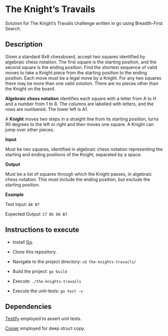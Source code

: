 # The Knight’s Travails

Solution for The Knight’s Travails challenge written in go using Breadth-First Search.

## Description

Given a standard 8x8 chessboard, accept two squares identified by algebraic chess notation. The first square is the starting position, and the second square is the ending position. Find the shortest sequence of valid moves to take a Knight piece from the starting position to the ending position. Each move must be a legal move by a Knight. For any two squares there may be more than one valid solution. There are no pieces other than the Knight on the board.

**Algebraic chess notation** identifies each square with a letter from A to H and a number from 1 to 8. The columns are labelled with letters, and the rows are numbered. The lower left is A1.

A **Knight** moves two steps in a straight line from its starting position, turns 90 degrees to the left or right and then moves one square. A Knight can jump over other pieces.

**Input**

Must be two squares, identified in algebraic chess notation representing the starting and ending positions of the Knight, separated by a space.

**Output**

Must be a list of squares through which the Knight passes, in algebraic chess notation. This must include the ending position, but exclude the starting position.

**Example**

Test Input:
`A8 B7`

Expected Output:
`C7 B5 D6 B7`

## Instructions to execute

* Install [Go](https://golang.org/doc/install).

* Clone this repository.

* Navigate to the project directory:
``cd the-knights-travails/``
  
* Build the project:
  ``go build``

* Execute:
``./the-knights-travails``

* Execute the unit-tests:
``go test -v``
  
## Dependencies
[Testify](https://github.com/stretchr/testify) employed to assert unit tests.

[Copier](https://github.com/jinzhu/copier) employed for deep struct copy.
